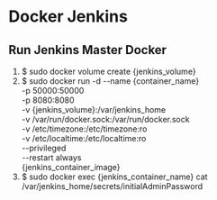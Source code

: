 Docker Jenkins
==============

Run Jenkins Master Docker
-------------------------
1. $ sudo docker volume create {jenkins_volume}
2. $ sudo docker run -d --name {container_name} \
                    -p 50000:50000 \
                    -p 8080:8080 \
                    -v {jenkins_volume}:/var/jenkins_home \
                    -v /var/run/docker.sock:/var/run/docker.sock \
                    -v /etc/timezone:/etc/timezone:ro \
                    -v /etc/localtime:/etc/localtime:ro \
                    --privileged \
                    --restart always \
                    {jenkins_container_image}
3. $ sudo docker exec {jenkins_container_name} cat /var/jenkins_home/secrets/initialAdminPassword
